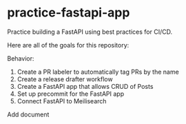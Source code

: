 # practice-fastapi-app
Practice building a FastAPI using best practices for CI/CD.

Here are all of the goals for this repository:

Behavior:
1. Create a PR labeler to automatically tag PRs by the name
2. Create a release drafter workflow
3. Create a FastAPI app that allows CRUD of Posts
4. Set up precommit for the FastAPI app
5. Connect FastAPI to Meilisearch

Add document

